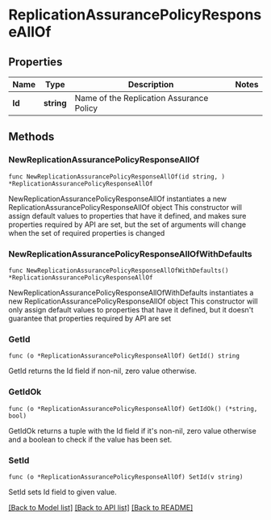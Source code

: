 # ReplicationAssurancePolicyResponseAllOf

## Properties

Name | Type | Description | Notes
------------ | ------------- | ------------- | -------------
**Id** | **string** | Name of the Replication Assurance Policy | 

## Methods

### NewReplicationAssurancePolicyResponseAllOf

`func NewReplicationAssurancePolicyResponseAllOf(id string, ) *ReplicationAssurancePolicyResponseAllOf`

NewReplicationAssurancePolicyResponseAllOf instantiates a new ReplicationAssurancePolicyResponseAllOf object
This constructor will assign default values to properties that have it defined,
and makes sure properties required by API are set, but the set of arguments
will change when the set of required properties is changed

### NewReplicationAssurancePolicyResponseAllOfWithDefaults

`func NewReplicationAssurancePolicyResponseAllOfWithDefaults() *ReplicationAssurancePolicyResponseAllOf`

NewReplicationAssurancePolicyResponseAllOfWithDefaults instantiates a new ReplicationAssurancePolicyResponseAllOf object
This constructor will only assign default values to properties that have it defined,
but it doesn't guarantee that properties required by API are set

### GetId

`func (o *ReplicationAssurancePolicyResponseAllOf) GetId() string`

GetId returns the Id field if non-nil, zero value otherwise.

### GetIdOk

`func (o *ReplicationAssurancePolicyResponseAllOf) GetIdOk() (*string, bool)`

GetIdOk returns a tuple with the Id field if it's non-nil, zero value otherwise
and a boolean to check if the value has been set.

### SetId

`func (o *ReplicationAssurancePolicyResponseAllOf) SetId(v string)`

SetId sets Id field to given value.



[[Back to Model list]](../README.md#documentation-for-models) [[Back to API list]](../README.md#documentation-for-api-endpoints) [[Back to README]](../README.md)


